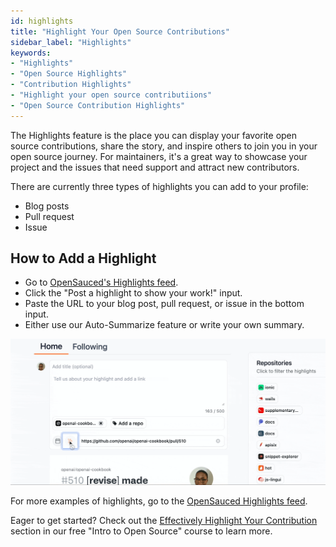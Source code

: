 ```yaml
---
id: highlights
title: "Highlight Your Open Source Contributions"
sidebar_label: "Highlights"
keywords: 
- "Highlights" 
- "Open Source Highlights" 
- "Contribution Highlights" 
- "Highlight your open source contributiions" 
- "Open Source Contribution Highlights" 
---
```


The Highlights feature is the place you can display your favorite open source contributions, share the story, and inspire others to join you in your open source journey. For maintainers, it's a great way to showcase your project and the issues that need support and attract new contributors.

There are currently three types of highlights you can add to your profile:

- Blog posts
- Pull request
- Issue

## How to Add a Highlight

- Go to [OpenSauced's Highlights feed](https://app.opensauced.pizza/feed).
- Click the "Post a highlight to show your work!" input.
- Paste the URL to your blog post, pull request, or issue in the bottom input.
- Either use our Auto-Summarize feature or write your own summary.

![highlights demo](../../static/gif/highlight.gif)

For more examples of highlights, go to the [OpenSauced Highlights feed](https://app.opensauced.pizza/feed).

Eager to get started? Check out the [Effectively Highlight Your Contribution](https://intro.opensauced.pizza/#/06-the-secret-sauce?id=effectively-highlight-your-contributions) section in our free "Intro to Open Source" course to learn more.
